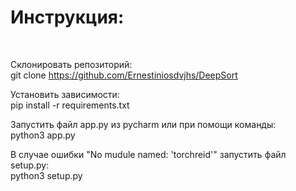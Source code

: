 <h1>Инструкция:</h1><br>

Склонировать репозиторий:<br>git clone https://github.com/Ernestiniosdvjhs/DeepSort

Установить зависимости:<br>pip install -r requirements.txt

Запустить файл app.py из pycharm или при помощи команды:<br>python3 app.py
    
В случае ошибки "No mudule named: 'torchreid'" запустить файл setup.py:<br>python3 setup.py
